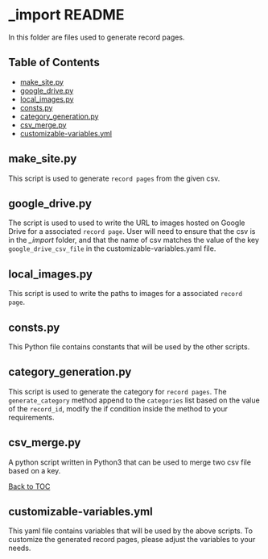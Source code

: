 # _import README <!-- omit in toc -->

In this folder are files used to generate record pages.

## Table of Contents <!-- omit in toc -->

- [make_site.py](#makesitepy)
- [google_drive.py](#googledrivepy)
- [local_images.py](#localimagespy)
- [consts.py](#constspy)
- [category_generation.py](#categorygenerationpy)
- [csv_merge.py](#csvmergepy)
- [customizable-variables.yml](#customizable-variablesyml)

## make_site.py

This script is used to generate `record pages` from the given csv.

## google_drive.py

The script is used to used to write the URL to images hosted on Google Drive for a associated `record page`. User will need to ensure that the csv is in the *_import* folder, and that the name of csv matches the value of the key `google_drive_csv_file` in the customizable-variables.yaml file.

## local_images.py

This script is used to write the paths to images for a associated `record page`.

## consts.py

This Python file contains constants that will be used by the other scripts.

## category_generation.py

This script is used to generate the category for `record pages`. The `generate_category` method append to the `categories` list based on the value of the `record_id`, modify the if condition inside the method to your requirements.

## csv_merge.py

A python script written in Python3 that can be used to merge two csv file based on a key.

[Back to TOC](#table-of-contents)

## customizable-variables.yml

This yaml file contains variables that will be used by the above scripts. To customize the generated record pages, please adjust the variables to your needs.